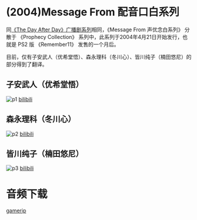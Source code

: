 # (2004)Message From 配音口白系列

同[《The Day After Day》广播剧系列](/data/剧情资料/广播剧系列)相同，《Message From 声优念白系列》 分散于 《Prophecy Collection》 系列中，此系列于2004年4月21日开始发行，也就是 PS2 版 《Remember11》 发售的一个月后。

目前，仅有子安武人（优希堂悟）、森永理科（冬川心）、皆川纯子（楠田悠尼）的部分得到了翻译。

## 子安武人（优希堂悟）

![p1](/images/coverSatoru.webp)
[bilibili](https://www.bilibili.com/video/BV1eV411J7je/)

## 森永理科（冬川心）

![p2](/images/coverKokoro.webp)
[bilibili](https://www.bilibili.com/video/BV1Do4y1275c/)

## 皆川纯子（楠田悠尼）

![p3](/images/coverUni.webp)
[bilibili](https://www.bilibili.com/video/BV1YB4y1F7uJ/)

# 音频下载

[gamerip](https://downloads.khinsider.com/search?search=Remember11+Prophecy+Collection)
